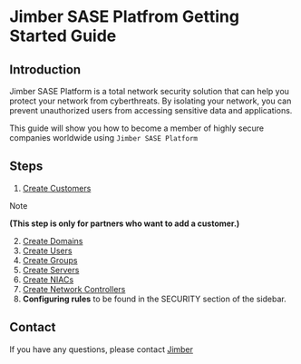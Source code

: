 # Jimber SASE Platfrom Getting Started Guide

## Introduction

Jimber SASE Platform is a total network security solution that can help you protect your network from cyberthreats. By isolating your network, you can prevent unauthorized users from accessing sensitive data and applications.

This guide will show you how to become a member of highly secure companies worldwide using `Jimber SASE Platform`


## Steps

1. [Create Customers](./company/customers/customers)
> [!NOTE]
> **(This step is only for partners who want to add a customer.)**
2. [Create Domains](./company/domains/domains)
3. [Create Users](./company/users/users)
4. [Create Groups](./company/groups/groups)
5. [Create Servers](./devices/servers/servers)
6. [Create NIACs](./devices/niacs/niacs)
7. [Create Network Controllers](./devices/networkcontrollers/networkcontrollers)
8. **Configuring rules** to be found in the SECURITY section of the sidebar.


## Contact

If you have any questions, please contact [Jimber](./contact/index)